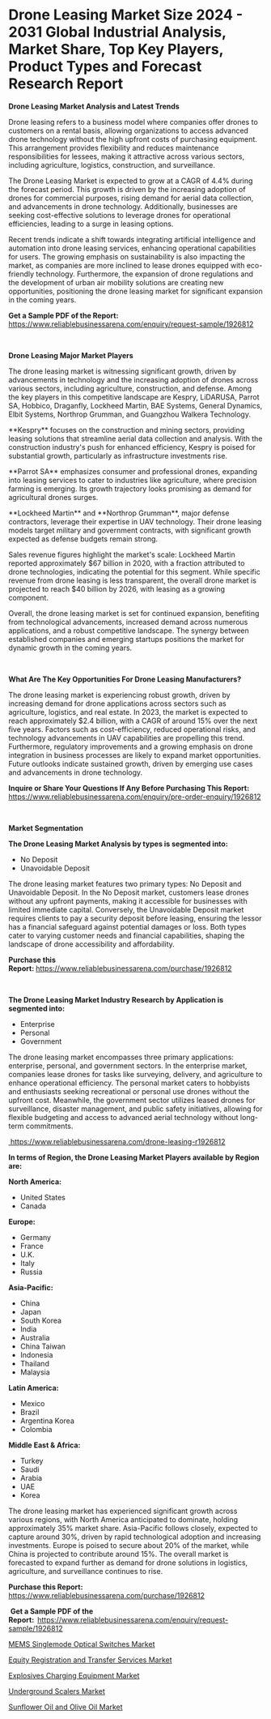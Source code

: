 <p><h1>Drone Leasing Market Size 2024 - 2031 Global Industrial Analysis, Market Share, Top Key Players, Product Types and Forecast Research Report</h1></p><p><strong>Drone Leasing Market Analysis and Latest Trends</strong></p>
<p><p>Drone leasing refers to a business model where companies offer drones to customers on a rental basis, allowing organizations to access advanced drone technology without the high upfront costs of purchasing equipment. This arrangement provides flexibility and reduces maintenance responsibilities for lessees, making it attractive across various sectors, including agriculture, logistics, construction, and surveillance.</p><p>The Drone Leasing Market is expected to grow at a CAGR of 4.4% during the forecast period. This growth is driven by the increasing adoption of drones for commercial purposes, rising demand for aerial data collection, and advancements in drone technology. Additionally, businesses are seeking cost-effective solutions to leverage drones for operational efficiencies, leading to a surge in leasing options.</p><p>Recent trends indicate a shift towards integrating artificial intelligence and automation into drone leasing services, enhancing operational capabilities for users. The growing emphasis on sustainability is also impacting the market, as companies are more inclined to lease drones equipped with eco-friendly technology. Furthermore, the expansion of drone regulations and the development of urban air mobility solutions are creating new opportunities, positioning the drone leasing market for significant expansion in the coming years.</p></p>
<p><strong>Get a Sample PDF of the Report:&nbsp;</strong> <a href="https://www.reliablebusinessarena.com/enquiry/request-sample/1926812?utm_campaign=1730&utm_medium=2&utm_source=Github&utm_content=ia&utm_term=25102024&utm_id=drone-leasing">https://www.reliablebusinessarena.com/enquiry/request-sample/1926812</a></p>
<p>&nbsp;</p>
<p><strong>Drone Leasing Major Market Players</strong></p>
<p><p>The drone leasing market is witnessing significant growth, driven by advancements in technology and the increasing adoption of drones across various sectors, including agriculture, construction, and defense. Among the key players in this competitive landscape are Kespry, LiDARUSA, Parrot SA, Hobbico, Draganfly, Lockheed Martin, BAE Systems, General Dynamics, Elbit Systems, Northrop Grumman, and Guangzhou Walkera Technology.</p><p>**Kespry** focuses on the construction and mining sectors, providing leasing solutions that streamline aerial data collection and analysis. With the construction industry's push for enhanced efficiency, Kespry is poised for substantial growth, particularly as infrastructure investments rise.</p><p>**Parrot SA** emphasizes consumer and professional drones, expanding into leasing services to cater to industries like agriculture, where precision farming is emerging. Its growth trajectory looks promising as demand for agricultural drones surges.</p><p>**Lockheed Martin** and **Northrop Grumman**, major defense contractors, leverage their expertise in UAV technology. Their drone leasing models target military and government contracts, with significant growth expected as defense budgets remain strong.</p><p>Sales revenue figures highlight the market's scale: Lockheed Martin reported approximately $67 billion in 2020, with a fraction attributed to drone technologies, indicating the potential for this segment. While specific revenue from drone leasing is less transparent, the overall drone market is projected to reach $40 billion by 2026, with leasing as a growing component.</p><p>Overall, the drone leasing market is set for continued expansion, benefiting from technological advancements, increased demand across numerous applications, and a robust competitive landscape. The synergy between established companies and emerging startups positions the market for dynamic growth in the coming years.</p></p>
<p>&nbsp;</p>
<p><strong>What Are The Key Opportunities For Drone Leasing Manufacturers?</strong></p>
<p><p>The drone leasing market is experiencing robust growth, driven by increasing demand for drone applications across sectors such as agriculture, logistics, and real estate. In 2023, the market is expected to reach approximately $2.4 billion, with a CAGR of around 15% over the next five years. Factors such as cost-efficiency, reduced operational risks, and technology advancements in UAV capabilities are propelling this trend. Furthermore, regulatory improvements and a growing emphasis on drone integration in business processes are likely to expand market opportunities. Future outlooks indicate sustained growth, driven by emerging use cases and advancements in drone technology.</p></p>
<p><strong>Inquire or Share Your Questions If Any Before Purchasing This Report:</strong> <a href="https://www.reliablebusinessarena.com/enquiry/pre-order-enquiry/1926812?utm_campaign=1730&utm_medium=2&utm_source=Github&utm_content=ia&utm_term=25102024&utm_id=drone-leasing">https://www.reliablebusinessarena.com/enquiry/pre-order-enquiry/1926812</a></p>
<p>&nbsp;</p>
<p><strong>Market Segmentation</strong></p>
<p><strong>The Drone Leasing Market Analysis by types is segmented into:</strong></p>
<p><ul><li>No Deposit</li><li>Unavoidable Deposit</li></ul></p>
<p><p>The drone leasing market features two primary types: No Deposit and Unavoidable Deposit. In the No Deposit market, customers lease drones without any upfront payments, making it accessible for businesses with limited immediate capital. Conversely, the Unavoidable Deposit market requires clients to pay a security deposit before leasing, ensuring the lessor has a financial safeguard against potential damages or loss. Both types cater to varying customer needs and financial capabilities, shaping the landscape of drone accessibility and affordability.</p></p>
<p><strong>Purchase this Report:&nbsp;</strong><a href="https://www.reliablebusinessarena.com/purchase/1926812?utm_campaign=1730&utm_medium=2&utm_source=Github&utm_content=ia&utm_term=25102024&utm_id=drone-leasing">https://www.reliablebusinessarena.com/purchase/1926812</a></p>
<p>&nbsp;</p>
<p><strong>The Drone Leasing Market Industry Research by Application is segmented into:</strong></p>
<p><ul><li>Enterprise</li><li>Personal</li><li>Government</li></ul></p>
<p><p>The drone leasing market encompasses three primary applications: enterprise, personal, and government sectors. In the enterprise market, companies lease drones for tasks like surveying, delivery, and agriculture to enhance operational efficiency. The personal market caters to hobbyists and enthusiasts seeking recreational or personal use drones without the upfront cost. Meanwhile, the government sector utilizes leased drones for surveillance, disaster management, and public safety initiatives, allowing for flexible budgeting and access to advanced aerial technology without long-term commitments.</p></p>
<p><a href="https://www.reliablebusinessarena.com/drone-leasing-r1926812?utm_campaign=1730&utm_medium=2&utm_source=Github&utm_content=ia&utm_term=25102024&utm_id=drone-leasing">&nbsp;https://www.reliablebusinessarena.com/drone-leasing-r1926812</a></p>
<p><strong>In terms of Region, the Drone Leasing Market Players available by Region are:</strong></p>
<p>
    <p> <strong> North America: </strong>
        <ul>
            <li>United States</li>
            <li>Canada</li>
        </ul>
        </p> 
    <p> <strong> Europe: </strong>
        <ul>
            <li>Germany</li>
            <li>France</li>
            <li>U.K.</li>
            <li>Italy</li>
            <li>Russia</li>
        </ul>
        </p> 
    <p> <strong> Asia-Pacific: </strong>
        <ul>
            <li>China</li>
            <li>Japan</li>
            <li>South Korea</li>
            <li>India</li>
            <li>Australia</li>
            <li>China Taiwan</li>
            <li>Indonesia</li>
            <li>Thailand</li>
            <li>Malaysia</li>
        </ul>
        </p> 
    <p> <strong> Latin America: </strong>
        <ul>
            <li>Mexico</li>
            <li>Brazil</li>
            <li>Argentina Korea</li>
            <li>Colombia</li>
        </ul>
        </p> 
    <p> <strong> Middle East & Africa: </strong>
        <ul>
            <li>Turkey</li>
            <li>Saudi</li>
            <li>Arabia</li>
            <li>UAE</li>
            <li>Korea</li>
        </ul>
    </p>
    </p>
<p><p>The drone leasing market has experienced significant growth across various regions, with North America anticipated to dominate, holding approximately 35% market share. Asia-Pacific follows closely, expected to capture around 30%, driven by rapid technological adoption and increasing investments. Europe is poised to secure about 20% of the market, while China is projected to contribute around 15%. The overall market is forecasted to expand further as demand for drone solutions in logistics, agriculture, and surveillance continues to rise.</p></p>
<p><strong>Purchase this Report: </strong><a href="https://www.reliablebusinessarena.com/purchase/1926812?utm_campaign=1730&utm_medium=2&utm_source=Github&utm_content=ia&utm_term=25102024&utm_id=drone-leasing">https://www.reliablebusinessarena.com/purchase/1926812</a></p>
<p>&nbsp;<strong>Get a Sample PDF of the Report:&nbsp;&nbsp;</strong><a href="https://www.reliablebusinessarena.com/enquiry/request-sample/1926812?utm_campaign=1730&utm_medium=2&utm_source=Github&utm_content=ia&utm_term=25102024&utm_id=drone-leasing">https://www.reliablebusinessarena.com/enquiry/request-sample/1926812</a></p>
<p><strong></strong></p>
<p><p><a href="https://www.linkedin.com/pulse/regional-adaptations-global-mems-singlemode-optical-switches-market-m7qlc?utm_campaign=1730&utm_medium=2&utm_source=Github&utm_content=ia&utm_term=25102024&utm_id=drone-leasing">MEMS Singlemode Optical Switches Market</a></p><p><a href="https://www.linkedin.com/pulse/investment-opportunities-equity-registration-transfer-services-tgfec?utm_campaign=1730&utm_medium=2&utm_source=Github&utm_content=ia&utm_term=25102024&utm_id=drone-leasing">Equity Registration and Transfer Services Market</a></p><p><a href="https://www.linkedin.com/pulse/global-explosives-charging-equipment-market-trends-insights-vj2je?utm_campaign=1730&utm_medium=2&utm_source=Github&utm_content=ia&utm_term=25102024&utm_id=drone-leasing">Explosives Charging Equipment Market</a></p><p><a href="https://www.linkedin.com/pulse/underground-scalers-market-outlook-forecast-from-2024-dgfee?utm_campaign=1730&utm_medium=2&utm_source=Github&utm_content=ia&utm_term=25102024&utm_id=drone-leasing">Underground Scalers Market</a></p><p><a href="https://github.com/gailasejs/Market-Research-Report-List-1/blob/main/sunflower-oil-and-olive-oil-market.md?utm_campaign=1730&utm_medium=2&utm_source=Github&utm_content=ia&utm_term=25102024&utm_id=drone-leasing">Sunflower Oil and Olive Oil Market</a></p></p>